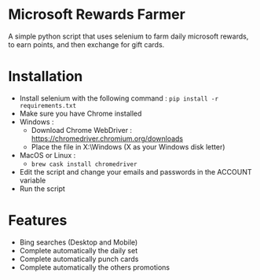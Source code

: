 # Microsoft Rewards Farmer
A simple python script that uses selenium to farm daily microsoft rewards, to earn points, and then exchange for gift cards.

# Installation
* Install selenium with the following command : `pip install -r requirements.txt`
* Make sure you have Chrome installed
* Windows :
  - Download Chrome WebDriver : https://chromedriver.chromium.org/downloads
  - Place the file in X:\Windows (X as your Windows disk letter)
* MacOS or Linux :
  - `brew cask install chromedriver`
* Edit the script and change your emails and passwords in the ACCOUNT variable
* Run the script

# Features
- Bing searches (Desktop and Mobile)
- Complete automatically the daily set
- Complete automatically punch cards
- Complete automatically the others promotions
